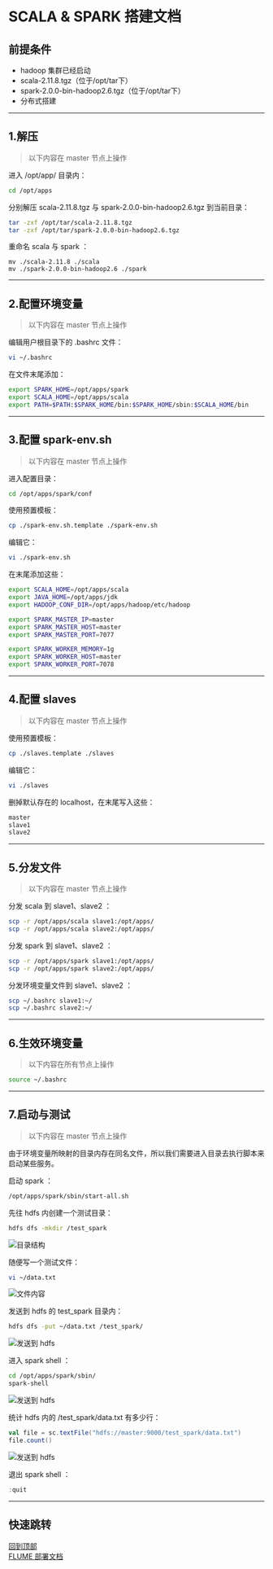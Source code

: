 # <span id="top">SCALA & SPARK 搭建文档</span>

## 前提条件
- hadoop 集群已经启动
- scala-2.11.8.tgz（位于/opt/tar下）
- spark-2.0.0-bin-hadoop2.6.tgz（位于/opt/tar下）
- 分布式搭建

---

## 1.解压
> 以下内容在 master 节点上操作

进入 /opt/app/ 目录内：
``` bash
cd /opt/apps
```

分别解压 scala-2.11.8.tgz 与 spark-2.0.0-bin-hadoop2.6.tgz 到当前目录：
``` bash
tar -zxf /opt/tar/scala-2.11.8.tgz
tar -zxf /opt/tar/spark-2.0.0-bin-hadoop2.6.tgz
```

重命名 scala 与 spark ：
``` bashl
mv ./scala-2.11.8 ./scala
mv ./spark-2.0.0-bin-hadoop2.6 ./spark
```

---

## 2.配置环境变量
> 以下内容在 master 节点上操作

编辑用户根目录下的 .bashrc 文件：
``` bash
vi ~/.bashrc
```

在文件末尾添加：
``` bash
export SPARK_HOME=/opt/apps/spark
export SCALA_HOME=/opt/apps/scala
export PATH=$PATH:$SPARK_HOME/bin:$SPARK_HOME/sbin:$SCALA_HOME/bin
```

---

## 3.配置 spark-env.sh
> 以下内容在 master 节点上操作

进入配置目录：
``` bash
cd /opt/apps/spark/conf
```

使用预置模板：
``` bash
cp ./spark-env.sh.template ./spark-env.sh
```

编辑它：
``` bash
vi ./spark-env.sh
```

在末尾添加这些：
``` bash
export SCALA_HOME=/opt/apps/scala
export JAVA_HOME=/opt/apps/jdk
export HADOOP_CONF_DIR=/opt/apps/hadoop/etc/hadoop

export SPARK_MASTER_IP=master
export SPARK_MASTER_HOST=master
export SPARK_MASTER_PORT=7077

export SPARK_WORKER_MEMORY=1g
export SPARK_WORKER_HOST=master
export SPARK_WORKER_PORT=7078
```

---

## 4.配置 slaves
> 以下内容在 master 节点上操作

使用预置模板：
``` bash
cp ./slaves.template ./slaves
```

编辑它：
``` bash
vi ./slaves
```

删掉默认存在的 localhost，在末尾写入这些：
``` bash
master
slave1
slave2
```

---

## 5.分发文件
> 以下内容在 master 节点上操作

分发 scala 到 slave1、slave2 ：
``` bash
scp -r /opt/apps/scala slave1:/opt/apps/
scp -r /opt/apps/scala slave2:/opt/apps/
```

分发 spark 到 slave1、slave2 ：
``` bash
scp -r /opt/apps/spark slave1:/opt/apps/
scp -r /opt/apps/spark slave2:/opt/apps/
```

分发环境变量文件到 slave1、slave2 ：
``` bash
scp ~/.bashrc slave1:~/
scp ~/.bashrc slave2:~/
```

---

## 6.生效环境变量
> 以下内容在所有节点上操作
``` bash
source ~/.bashrc
```

---

## 7.启动与测试
> 以下内容在 master 节点上操作

由于环境变量所映射的目录内存在同名文件，所以我们需要进入目录去执行脚本来启动某些服务。

启动 spark ：
``` bash
/opt/apps/spark/sbin/start-all.sh
```

先往 hdfs 内创建一个测试目录：
``` bash
hdfs dfs -mkdir /test_spark
```
![目录结构](./images/7_1.png)

随便写一个测试文件：
``` bash
vi ~/data.txt
```
![文件内容](./images/7_2.png)

发送到 hdfs 的 test_spark 目录内：
``` bash
hdfs dfs -put ~/data.txt /test_spark/
```
![发送到 hdfs](./images/7_3.png)

进入 spark shell ：
``` bash
cd /opt/apps/spark/sbin/
spark-shell
```
![发送到 hdfs](./images/7_4.png)

统计 hdfs 内的 /test_spark/data.txt 有多少行：
``` scala
val file = sc.textFile("hdfs://master:9000/test_spark/data.txt")
file.count()
```
![发送到 hdfs](./images/7_5.png)

退出 spark shell ：
``` scala
:quit
```
---

## 快速跳转
[回到顶部](#top)  
[FLUME 部署文档](../flume/README.md)